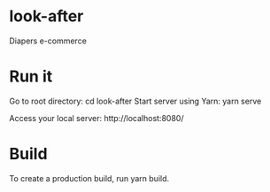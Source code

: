 # look-after
Diapers e-commerce

# Run it
Go to root directory: cd look-after
Start server using Yarn: yarn serve

Access your local server: http://localhost:8080/

# Build
To create a production build, run yarn build.
